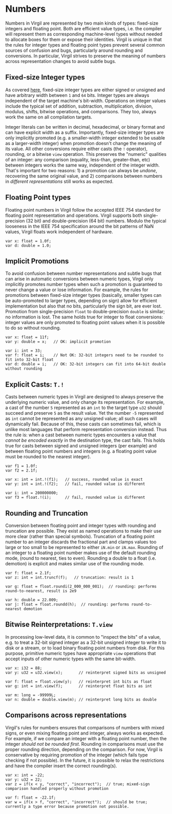 # Numbers #

Numbers in Virgil are represented by two main kinds of types: fixed-size integers and floating point.
Both are efficient value types, i.e. the compiler will represent them as corresponding machine-level types without needed to allocate boxes for them or expose their identities.
Virgil is unique in that the rules for integer types and floating point types prevent several common sources of confusion and bugs, particularly around rounding and conversions.
In particular, Virgil strives to preserve the meaning of numbers across representation changes to avoid subtle bugs.

## Fixed-size Integer types

As covered [here](FixedSizeIntegers.md), fixed-size integer types are either signed or unsigned and have arbitrary width between `1` and `64` bits.
Integer types are always independent of the target machine's bit-width.
Operations on integer values include the typical set of addition, subtraction, multiplication, division, modulus, shifts, bitwise operations, and comparisons.
They too, always work the same on all compilation targets.

Integer literals can be written in decimal, hexadecimal, or binary format and can have explicit width as a suffix.
Importantly, fixed-size integer types are only implicitly promoted (e.g. a smaller-width integer extended to be usable as a larger-width integer) when promotion doesn't change the meaning of its value.
All other conversions require either casts (the `!` operator), rounding, or a bitwise `view` operation.
This preserves the "numeric" qualities of an integer: any comparison (equality, less-than, greater-than, etc) between integers works the same way, independent of the integer width.
That's important for two reasons: 1) a promotion can always be _undone_, recovering the same original value, and 2) comparisons between numbers in _different representations_ still works as expected.

## Floating Point types

Floating point numbers in Virgil follow the accepted IEEE 754 standard for floating point representation and operations.
Virgil supports both single-precision (32 bit) and double-precision (64 bit) numbers.
Modulo the typical looseness in the IEEE 754 specification around the bit patterns of NaN values, Virgil floats work independent of hardware.

```
var x: float = 1.0f;
var d: double = 1.0;
```

## Implicit Promotions

To avoid confusion between number representations and subtle bugs that can arise in automatic conversions between numeric types, Virgil only implicitly promotes number types when such a promotion is guaranteed to never change a value or lose information.
For example, the rules for promotions between fixed-size integer types (basically, smaller types can be auto-promoted to larger types, depending on sign) allow for efficient implementation but also that no bits, particularly the sign bit, are ever lost.
Promotion from single-precision `float` to double-precision `double` is similar; no information is lost.
The same holds true for integer to float conversions: integer values are only promoted to floating point values when it is possible to do so without rounding.

```
var x: float = 11f;
var y: double = x;   // OK: implicit promotion

var i: int = 33;
var f: float = i;    // Not OK: 32-bit integers need to be rounded to fit into 32-bit float
var d: double = i;   // OK: 32-bit integers can fit into 64-bit double without rounding
```

## Explicit Casts: `T.!`

Casts between numeric types in Virgil are designed to always preserve the underlying numeric value, and only change its representation.
For example, a cast of the number `5` represented as an `int` to the target type `u32` should succeed and preserve `5` as the result value.
Yet the number `-5` represented as `int` cannot be represented as any unsigned value; all such cases will dynamically fail.
Because of this, these casts can sometimes fail, which is unlike most languages that perform representation conversion instead.
Thus the rule is: when a cast between numeric types encounters a value that _cannot be encoded exactly_ in the destination type, the cast fails.
This holds true for casts between signed and unsigned integers (per example) and between floating point numbers and integers (e.g. a floating point value must be rounded to the nearest integer).

```
var f1 = 1.0f;
var f2 = 2.1f;

var x: int = int.!(f1);   // success, rounded value is exact
var y: int = int.!(f2);   // fail, rounded value is different

var i: int = 200000000;
var f3 = float.!(i);      // fail, rounded value is different
```

## Rounding and Truncation

Conversion between floating point and integer types with rounding and truncation are possible.
They exist as named operations to make their use more clear (rather than special symbols).
Truncation of a floating point number to an integer discards the fractional part and clamps values too large or too small to be represented to either `iN.min` or `iN.max`.
Rounding of an integer to a floating point number makes use of the default rounding mode, (round to nearest, ties to even).
Rounding a double to a float (i.e. demotion) is explicit and makes similar use of the rounding mode.

```
var f: float = 2.1f;
var z: int = int.truncf(f);   // truncation: result is 1

var g: float = float.roundi(2_000_000_001);  // rounding: performs round-to-nearest, result is 2e9

var h: double = 22.009;
var j: float = float.roundd(h);  // rounding: performs round-to-nearest demotion
```

## Bitwise Reinterpretations: `T.view`

In processing low-level data, it is common to "inspect the bits" of a value, e.g. to treat a 32-bit signed integer as a 32-bit unsigned integer to write it to disk or a stream, or to load binary floating point numbers from disk.
For this purpose, primitive numeric types have appropriate `view` operations that accept inputs of other numeric types with the same bit-width.

```
var x: i32 = 88;
var y: u32 = u32.view(x);       // reinterpret signed bits as unsigned

var f: float = float.view(y);   // reinterpret int bits as float
var g: int = int.view(f);       // reinterpret float bits as int

var m: long = -99999L;
var n: double = double.view(m); // reinterpret long bits as double
```

## Comparisons across representations

Virgil's rules for numbers ensures that comparisons of numbers with mixed signs, or even mixing floating point and integer, always works as expected.
For example, if we compare an integer with a floating point number, then the integer _should not be rounded first_.
Rounding in comparisons must use the proper rounding direction, depending on the comparison.
For now, Virgil is conservative by requiring promotion of the integer (which fails type checking if not possible).
In the future, it is possible to relax the restrictions and have the compiler insert the correct rounding(s).

```
var x: int = -22;
var y: u32 = 22;
var z = if(x < y, "correct", "incorrect");  // true; mixed-sign comparison handled properly without promotion

var f: float = -22.1f;
var w = if(x > f, "correct", "incorrect");  // should be true; currently a type error because promotion not possible.
```
